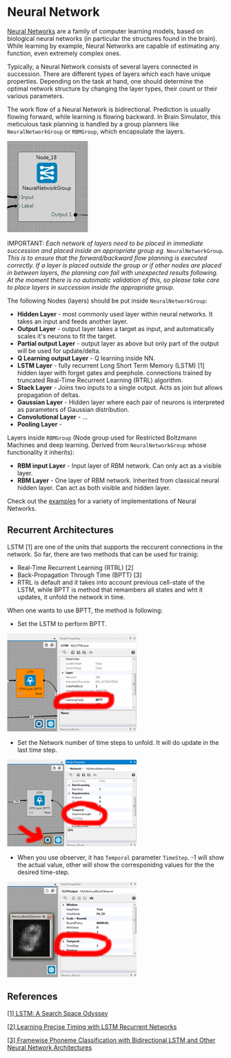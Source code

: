 

# Neural Network

[Neural Networks](https://en.wikipedia.org/wiki/Artificial_neural_network) are a family of computer learning models, based on biological neural networks (in particular the structures found in the brain). While learning by example, Neural Networks are capable of estimating any function, even extremely complex ones.

Typically, a Neural Network consists of several layers connected in succession. There are different types of layers which each have unique properties. Depending on the task at hand, one should determine the optimal network structure by changing the layer types, their count or their various parameters.

The work flow of a Neural Network is bidirectional. Prediction is usually flowing forward, while learning is flowing backward. In Brain Simulator, this meticulous task planning is handled by a group planners like `NeuralNetworkGroup` or `RBMGroup`, which encapsulate the layers.

![](img_examples/NeuralNetworkGroup.PNG)

IMPORTANT: *Each network of layers need to be placed in immediate succession and placed inside an appropriate group eg.* `NeuralNetworkGroup`*. This is to ensure that the forward/backward flow planning is executed correctly. If a layer is placed outside the group or if other nodes are placed in between layers, the planning can fail with unexpected results following. At the moment there is no automatic validation of this, so please take care to place layers in succession inside the appropriate group.*

The following Nodes (layers) should be put inside `NeuralNetworkGroup`:

- **Hidden Layer** - most commonly used layer within neural networks. It takes an input and feeds another layer.
- **Output Layer** - output layer takes a target as input, and automatically scales it's neurons to fit the target.
- **Partial output Layer** - output layer as above but only part of the output will be used for update/delta.
- **Q Learning output Layer** - Q learning inside NN.  
- **LSTM Layer** - fully recurrent Long Short Term Memory (LSTM) [1] hidden layer with forget gates and peephole. connections trained by truncated Real-Time Recurrent Learning (RTRL) algorithm.
- **Stack Layer** - Joins two inputs to a single output. Acts as join but allows propagation of deltas. 
- **Gaussian Layer** - Hidden layer where each pair of neurons is interpreted as parameters of Gaussian distribution.
- **Convolutional Layer** - ...
- **Pooling Layer** -

Layers inside `RBMGroup` (Node group used for Restricted Boltzmann Machines and deep learning. Derived from `NeuralNetworkGroup` whose functionality it inherits):

- **RBM input Layer** - Input layer of RBM network. Can only act as a visible layer. 
- **RBM Layer** - One layer of RBM network. Inherited from classical neural hidden layer. Can act as both visible and hidden layer.

Check out the [examples](../examples/neuralnetwork.md) for a variety of implementations of Neural Networks.


## Recurrent Architectures

LSTM [1] are one of the units that supports the reccurent connections in the network. So far, there are two methods that can be used for trainig:

- Real-Time Recurrent Learning (RTRL) [2]
- Back-Propagation Through Time (BPTT) [3]
- RTRL is default and it takes into account previous cell-state of the LSTM, while BPTT is method that remambers all states and wht it updates, it unfold the network in time.

When one wants to use BPTT, the method is following:

- Set the LSTM to perform BPTT.

![](img_examples/BPTT_timeSteps.PNG)

- Set the Network number of time steps to unfold. It will do update in the last time step.

![](img_examples/BPTT_netSettings.PNG)

- When you use observer, it has `Temporal` parameter `TimeStep`. -1 will show the actual value, other will show the corresponidng values for the the desired time-step.

![](img_examples/BPTT_observer.PNG)


## References
[[1] LSTM: A Search Space Odyssey](http://arxiv.org/pdf/1503.04069.pdf)

[[2] Learning Precise Timing with LSTM Recurrent Networks](http://www.jmlr.org/papers/volume3/gers02a/gers02a.pdf)

[[3] Framewise Phoneme Classification with Bidirectional LSTM and Other Neural Network Architectures](http://www.cs.toronto.edu/~graves/nn_2005.pdf)

